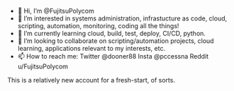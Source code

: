 - 👋 Hi, I’m @FujitsuPolycom
- 👀 I’m interested in systems administration, infrastucture as code, cloud, scripting, automation, monitoring, coding all the things!
- 🌱 I’m currently learning cloud, build, test, deploy, CI/CD, python.
- 💞️ I’m looking to collaborate on scripting/automation projects, cloud learning, applications relevant to my interests, etc.
- 📫 How to reach me: Twitter @dooner88 Insta @pccessna Reddit u/FujitsuPolycom

This is a relatively new account for a fresh-start, of sorts. 

<!---
FujitsuPolycom/FujitsuPolycom is a ✨ special ✨ repository because its `README.md` (this file) appears on your GitHub profile.
You can click the Preview link to take a look at your changes.
--->
